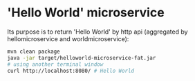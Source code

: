 # 'Hello World' microservice

Its purpose is to return 'Hello World' by http api (aggregated by hellomicroservice and worldmicroservice):
```bash
mvn clean package
java -jar target/helloworld-microservice-fat.jar
# using another terminal window
curl http://localhost:8080/ # Hello World
```